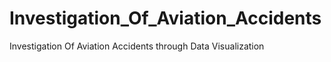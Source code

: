# Investigation_Of_Aviation_Accidents
Investigation Of Aviation Accidents through Data Visualization
